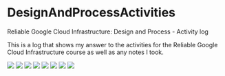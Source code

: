 # DesignAndProcessActivities
Reliable Google Cloud Infrastructure: Design and Process - Activity log

This is a log that shows my answer to the activities for the Reliable Google Cloud Infrastructure course as well as any notes I took.


![](Images/logimage1.jpg)
![](Images/logimage2.jpg)
![](Images/logimage3.jpg)
![](Images/logimage4.jpg)
![](Images/logimage5.jpg)
![](Images/logimage6.jpg)
![](Images/logimage7.jpg)
![](Images/logimage8.jpg)